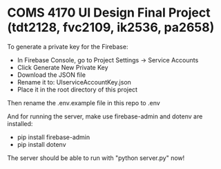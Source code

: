 # COMS 4170 UI Design Final Project (tdt2128, fvc2109, ik2536, pa2658)

To generate a private key for the Firebase:
- In Firebase Console, go to Project Settings → Service Accounts
- Click Generate New Private Key
- Download the JSON file
- Rename it to: UIserviceAccountKey.json
- Place it in the root directory of this project

Then rename the .env.example file in this repo to .env

And for running the server, make use firebase-admin and dotenv are installed:
- pip install firebase-admin
- pip install dotenv

The server should be able to run with "python server.py" now!
